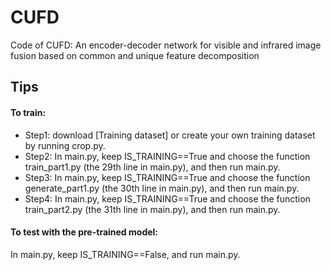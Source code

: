 # CUFD
Code of CUFD: An encoder-decoder network for visible and infrared image fusion based on common and unique feature decomposition

Tips
---------
#### To train:<br>
* Step1: download [Training dataset] or create your own training dataset by running crop.py.
* Step2: In main.py, keep IS_TRAINING==True and choose the function train_part1.py (the 29th line in main.py), and then run main.py.
* Step3: In main.py, keep IS_TRAINING==True and choose the function generate_part1.py (the 30th line in main.py), and then run main.py.
* Step4: In main.py, keep IS_TRAINING==True and choose the function train_part2.py (the 31th line in main.py), and then run main.py.

#### To test with the pre-trained model:<br>
In main.py, keep IS_TRAINING==False, and run main.py.
